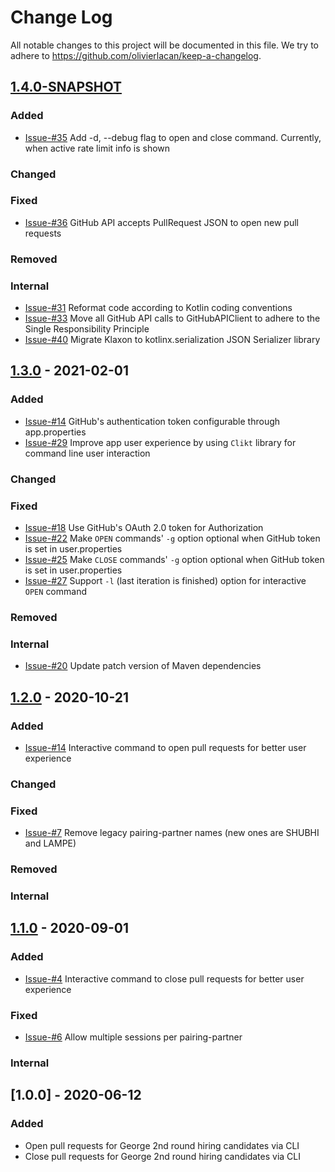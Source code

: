 # Change Log
All notable changes to this project will be documented in this file. We try to 
adhere to https://github.com/olivierlacan/keep-a-changelog.

## [1.4.0-SNAPSHOT] 

### Added
- [Issue-#35] Add -d, --debug flag to open and close command. Currently, when active rate limit info is shown

### Changed     

### Fixed       
- [Issue-#36] GitHub API accepts PullRequest JSON to open new pull requests

### Removed     

### Internal    
- [Issue-#31] Reformat code according to Kotlin coding conventions
- [Issue-#33] Move all GitHub API calls to GitHubAPIClient to adhere to the Single Responsibility Principle
- [Issue-#40] Migrate Klaxon to kotlinx.serialization JSON Serializer library

## [1.3.0] - 2021-02-01 

### Added
- [Issue-#14] GitHub's authentication token configurable through app.properties
- [Issue-#29] Improve app user experience by using `Clikt` library for command line user interaction 

### Changed

### Fixed
- [Issue-#18] Use GitHub's OAuth 2.0 token for Authorization
- [Issue-#22] Make `OPEN` commands' `-g` option optional when GitHub token is set in user.properties
- [Issue-#25] Make `CLOSE` commands' `-g` option optional when GitHub token is set in user.properties
- [Issue-#27] Support `-l` (last iteration is finished) option for interactive `OPEN` command

### Removed

### Internal
- [Issue-#20] Update patch version of Maven dependencies

## [1.2.0] - 2020-10-21

### Added
- [Issue-#14] Interactive command to open pull requests for better user experience

### Changed

### Fixed
- [Issue-#7] Remove legacy pairing-partner names (new ones are SHUBHI and LAMPE)

### Removed

### Internal

## [1.1.0] - 2020-09-01

### Added
- [Issue-#4] Interactive command to close pull requests for better user experience

### Fixed
- [Issue-#6] Allow multiple sessions per pairing-partner

### Internal

## [1.0.0] - 2020-06-12

### Added
- Open pull requests for George 2nd round hiring candidates via CLI
- Close pull requests for George 2nd round hiring candidates via CLI

[1.4.0-SNAPSHOT]: https://github.com/ClausPolanka/github-pr-factory/compare/github-pr-factory-1.3.0...master
[1.3.0]: https://github.com/ClausPolanka/github-pr-factory/compare/github-pr-factory-1.2.0...github-pr-factory-1.3.0
[1.2.0]: https://github.com/ClausPolanka/github-pr-factory/compare/github-pr-factory-1.1.0...github-pr-factory-1.2.0
[1.1.0]: https://github.com/ClausPolanka/github-pr-factory/compare/github-pr-factory-1.0.0...github-pr-factory-1.1.0
[Issue-#4]: https://github.com/ClausPolanka/github-pr-factory/issues/4
[Issue-#6]: https://github.com/ClausPolanka/github-pr-factory/issues/6
[Issue-#7]: https://github.com/ClausPolanka/github-pr-factory/issues/7
[Issue-#14]: https://github.com/ClausPolanka/github-pr-factory/issues/14
[Issue-#18]: https://github.com/ClausPolanka/github-pr-factory/issues/18
[Issue-#20]: https://github.com/ClausPolanka/github-pr-factory/issues/20
[Issue-#22]: https://github.com/ClausPolanka/github-pr-factory/issues/22
[Issue-#25]: https://github.com/ClausPolanka/github-pr-factory/issues/25
[Issue-#27]: https://github.com/ClausPolanka/github-pr-factory/issues/27
[Issue-#29]: https://github.com/ClausPolanka/github-pr-factory/issues/29
[Issue-#31]: https://github.com/ClausPolanka/github-pr-factory/issues/31
[Issue-#33]: https://github.com/ClausPolanka/github-pr-factory/issues/33
[Issue-#35]: https://github.com/ClausPolanka/github-pr-factory/issues/35
[Issue-#36]: https://github.com/ClausPolanka/github-pr-factory/issues/36
[Issue-#40]: https://github.com/ClausPolanka/github-pr-factory/issues/40
